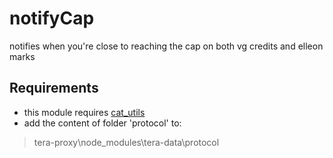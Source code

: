 # notifyCap
notifies when you're close to reaching the cap on both vg credits and elleon marks

## Requirements
- this module requires [cat_utils](https://github.com/noctilucentgames/cat_utils)
- add the content of folder 'protocol' to:
> tera-proxy\node_modules\tera-data\protocol
